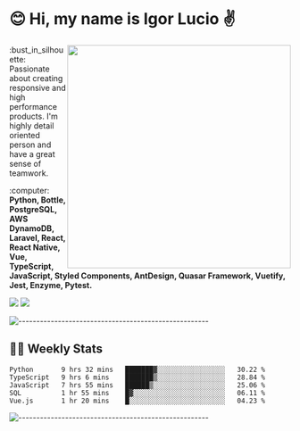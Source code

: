 # :blush: Hi, my name is Igor Lucio :v:

<img src="https://github-readme-stats.vercel.app/api?username=iguit0&show_icons=true&count_private=true&theme=tokyonight" min-width="400px" max-width="400px" width="400px" align="right" />

<p align="left"> 
  :bust_in_silhouette: Passionate about creating responsive and high performance products.
  I'm highly detail oriented person and have a great sense of teamwork.
</p>

<p align="left">
  :computer: <strong>Python, Bottle, PostgreSQL, AWS DynamoDB, Laravel, React, React Native, Vue, TypeScript, JavaScript, Styled Components, AntDesign, Quasar Framework, Vuetify, Jest, Enzyme, Pytest.</strong>
</p>

<p align="left">
  <a href="https://www.linkedin.com/in/igor-lucio-alves" target="_blank" rel="noopener noreferrer" alt="Linkedin">
  <img src="https://img.shields.io/badge/LinkedIn-0077B5?style=for-the-badge&logo=linkedin&logoColor=white" /></a>

  <a href="https://t.me/iguit0" target="_blank" rel="noopener noreferrer" alt="Telegram">
  <img src="https://img.shields.io/badge/Telegram-2CA5E0?style=for-the-badge&logo=telegram&logoColor=white" /></a>
</p>

![-----------------------------------------------------](https://raw.githubusercontent.com/andreasbm/readme/master/assets/lines/aqua.png)

## :man_technologist: Weekly Stats
<!--START_SECTION:waka-->
```text
Python       9 hrs 32 mins   ███████▓░░░░░░░░░░░░░░░░░   30.22 % 
TypeScript   9 hrs 6 mins    ███████▒░░░░░░░░░░░░░░░░░   28.84 % 
JavaScript   7 hrs 55 mins   ██████▒░░░░░░░░░░░░░░░░░░   25.06 % 
SQL          1 hr 55 mins    █▓░░░░░░░░░░░░░░░░░░░░░░░   06.11 % 
Vue.js       1 hr 20 mins    █░░░░░░░░░░░░░░░░░░░░░░░░   04.23 % 
```
<!--END_SECTION:waka-->
![-----------------------------------------------------](https://raw.githubusercontent.com/andreasbm/readme/master/assets/lines/aqua.png)

